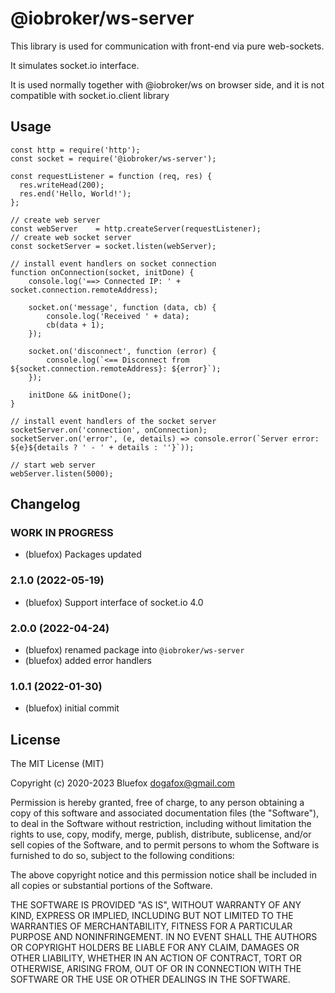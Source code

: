 # @iobroker/ws-server

This library is used for communication with front-end via pure web-sockets.

It simulates socket.io interface.

It is used normally together with @iobroker/ws on browser side, and it is not compatible with socket.io.client library 

## Usage
```
const http = require('http');
const socket = require('@iobroker/ws-server');

const requestListener = function (req, res) {
  res.writeHead(200);
  res.end('Hello, World!');
};

// create web server
const webServer    = http.createServer(requestListener);
// create web socket server
const socketServer = socket.listen(webServer);

// install event handlers on socket connection
function onConnection(socket, initDone) {
    console.log('==> Connected IP: ' + socket.connection.remoteAddress);
    
    socket.on('message', function (data, cb) {
        console.log('Received ' + data);
        cb(data + 1);
    });
    
    socket.on('disconnect', function (error) {
        console.log(`<== Disconnect from ${socket.connection.remoteAddress}: ${error}`);
    });
    
    initDone && initDone();
}

// install event handlers of the socket server
socketServer.on('connection', onConnection);
socketServer.on('error', (e, details) => console.error(`Server error: ${e}${details ? ' - ' + details : ''}`));

// start web server
webServer.listen(5000);
```

<!--
	Placeholder for the next version (at the beginning of the line):
	### **WORK IN PROGRESS**
-->

## Changelog
### **WORK IN PROGRESS**
* (bluefox) Packages updated

### 2.1.0 (2022-05-19)
* (bluefox) Support interface of socket.io 4.0

### 2.0.0 (2022-04-24)
* (bluefox) renamed package into `@iobroker/ws-server` 
* (bluefox) added error handlers

### 1.0.1 (2022-01-30)
* (bluefox) initial commit

## License
The MIT License (MIT)

Copyright (c) 2020-2023 Bluefox <dogafox@gmail.com>

Permission is hereby granted, free of charge, to any person obtaining a copy
of this software and associated documentation files (the "Software"), to deal
in the Software without restriction, including without limitation the rights
to use, copy, modify, merge, publish, distribute, sublicense, and/or sell
copies of the Software, and to permit persons to whom the Software is
furnished to do so, subject to the following conditions:

The above copyright notice and this permission notice shall be included in
all copies or substantial portions of the Software.

THE SOFTWARE IS PROVIDED "AS IS", WITHOUT WARRANTY OF ANY KIND, EXPRESS OR
IMPLIED, INCLUDING BUT NOT LIMITED TO THE WARRANTIES OF MERCHANTABILITY,
FITNESS FOR A PARTICULAR PURPOSE AND NONINFRINGEMENT. IN NO EVENT SHALL THE
AUTHORS OR COPYRIGHT HOLDERS BE LIABLE FOR ANY CLAIM, DAMAGES OR OTHER
LIABILITY, WHETHER IN AN ACTION OF CONTRACT, TORT OR OTHERWISE, ARISING FROM,
OUT OF OR IN CONNECTION WITH THE SOFTWARE OR THE USE OR OTHER DEALINGS IN
THE SOFTWARE.
